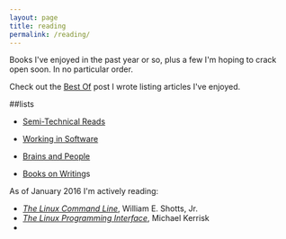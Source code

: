```yaml
---
layout: page
title: reading
permalink: /reading/
---
```


Books I've enjoyed in the past year or so, plus a few I'm hoping to crack open soon. In no particular order.

Check out the <a href="{{ site.baseurl }}/best_practices/2015/04/10/best-of/">Best Of</a> post I wrote listing articles I've enjoyed.

##lists

- <a href="{{ site.baseurl }}/reading/tech">Semi-Technical Reads</a>

- <a href="{{ site.baseurl }}/reading/software">Working in Software</a>

- <a href="{{ site.baseurl }}/reading/psych">Brains and People</a>

- <a href="{{ site.baseurl }}/reading/writing">Books on Writing</a>s

As of January 2016 I'm actively reading:


- [*The Linux Command Line*](http://linuxcommand.org/tlcl.php), William E. Shotts, Jr.
- [*The Linux Programming Interface*](http://man7.org/tlpi/), Michael Kerrisk
-
